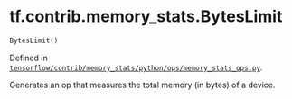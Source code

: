 <div itemscope itemtype="http://developers.google.com/ReferenceObject">
<meta itemprop="name" content="tf.contrib.memory_stats.BytesLimit" />
</div>

# tf.contrib.memory_stats.BytesLimit

``` python
BytesLimit()
```



Defined in [`tensorflow/contrib/memory_stats/python/ops/memory_stats_ops.py`](https://www.tensorflow.org/code/tensorflow/contrib/memory_stats/python/ops/memory_stats_ops.py).

Generates an op that measures the total memory (in bytes) of a device.